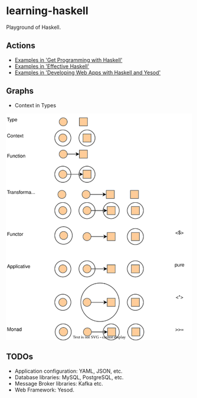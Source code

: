# learning-haskell
Playground of Haskell.

## Actions

- [Examples in 'Get Programming with Haskell'](./get-programming-with-haskell/README.md)
- [Examples in 'Effective Haskell'](./effective-haskell/README.md)
- [Examples in 'Developing Web Apps with Haskell and Yesod'](./learn-yesod/README.md)

## Graphs

- Context in Types

![Context](./graphs/context.svg)

## TODOs

- Application configuration: YAML, JSON, etc.
- Database libraries: MySQL, PostgreSQL, etc.
- Message Broker libraries: Kafka etc.
- Web Framework: Yesod.
